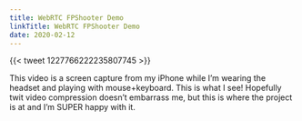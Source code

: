 ```yaml
---
title: WebRTC FPShooter Demo
linkTitle: WebRTC FPShooter Demo
date: 2020-02-12
---
```


{{< tweet 1227766222235807745 >}}

This video is a screen capture from my iPhone while I’m wearing the headset and playing with mouse+keyboard. This is what I see! Hopefully twit video compression doesn’t embarrass me, but this is where the project is at and I’m SUPER happy with it. 
